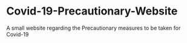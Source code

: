 # Covid-19-Precautionary-Website
A small website regarding the Precautionary measures to be taken for Covid-19
